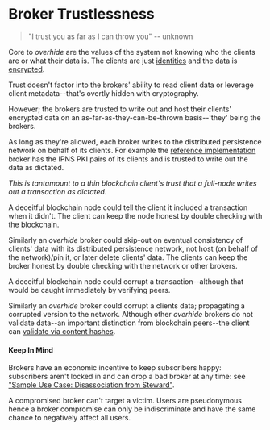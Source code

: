 # Broker Trustlessness

> "I trust you as far as I can throw you" -- unknown

Core to *overhide* are the values of the system not knowing who the clients are or what their data is.  The clients are just [identities](identity.md) and the data is [encrypted](glossary.md#datastore-value).

Trust doesn't factor into the brokers' ability to read client data or leverage client metadata--that's overtly hidden with cryptography.

However; the brokers are trusted to write out and host their clients' encrypted data on an as-far-as-they-can-be-thrown basis--'they' being the brokers.

As long as they're allowed, each broker writes to the distributed persistence network on behalf of its clients.  For example the [reference implementation](https://github.com/overhide/overhide-broker) broker has the IPNS PKI pairs of its clients and is trusted to write out the data as dictated.

*This is tantamount to a thin blockchain client's trust that a full-node writes out a transaction as dictated.*

A deceitful blockchain node could tell the client it included a transaction when it didn't.  The client can keep the node honest by double checking with the blockchain.

Similarly an *overhide* broker could skip-out on eventual consistency of clients' data with its distributed persistence network, not host (on behalf of the network)/pin it, or later delete clients' data.  The clients can keep the broker honest by double checking with the network or other brokers.

A deceitful blockchain node could corrupt a transaction--although that would be caught immediately by verifying peers.

Similarly an *overhide* broker could corrupt a clients data; propagating a corrupted version to the network.  Although other *overhide* brokers do not validate data--an important distinction from blockchain peers--the client can [validate via content hashes](https://overhide.github.io/overhide/docs/broker.html#operation---segment-key--persistence-status-get).

#### Keep In Mind

Brokers have an economic incentive to keep subscribers happy: subscribers aren't locked in and can drop a bad broker at any time: see ["Sample Use Case: Disassociation from Steward"](https://overhide.github.io/overhide/docs/broker.html#tag-data-stewardship).

A compromised broker can't target a victim.  Users are pseudonymous hence a broker compromise can only be indiscriminate and have the same chance to negatively affect all users.
